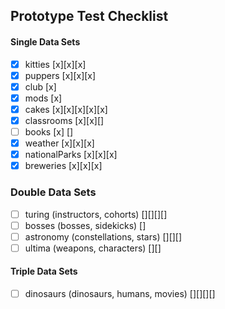 ## Prototype Test Checklist

#### Single Data Sets
- [x] kitties [x][x][x]
- [x] puppers [x][x][x]
- [x] club [x]
- [x] mods [x]
- [x] cakes [x][x][x][x][x]
- [x] classrooms [x][x][]
- [ ] books [x] []
- [x] weather [x][x][x]
- [x] nationalParks [x][x][x]
- [x] breweries [x][x][x]

### Double Data Sets
- [ ] turing (instructors, cohorts) [][][][]
- [ ] bosses (bosses, sidekicks) []
- [ ] astronomy (constellations, stars) [][][]
- [ ] ultima (weapons, characters) [][]

#### Triple Data Sets
- [ ] dinosaurs (dinosaurs, humans, movies) [][][][]
